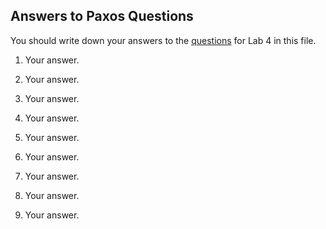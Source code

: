 ## Answers to Paxos Questions 

You should write down your answers to the
[questions](https://github.com/uis-dat520/labassignments-2015/tree/master/lab4-singlepaxos#questions-10)
for Lab 4 in this file. 

1. Your answer.

2. Your answer.

3. Your answer.

4. Your answer.

5. Your answer.

6. Your answer.

7. Your answer.

8. Your answer.

9. Your answer.
